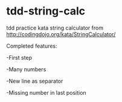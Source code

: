 # tdd-string-calc
tdd practice kata string calculator from http://codingdojo.org/kata/StringCalculator/

Completed features:

-First step

-Many numbers

-New line as separator

-Missing number in last position
